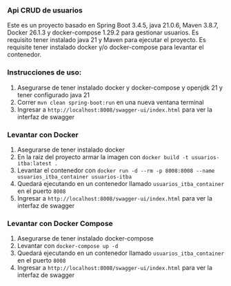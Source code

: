 
### Api CRUD de usuarios

Este es un proyecto basado en Spring Boot 3.4.5, java 21.0.6, Maven 3.8.7, Docker 26.1.3 y docker-compose 1.29.2 para gestionar usuarios.
Es requisito tener instalado java 21 y Maven para ejecutar el proyecto.
Es requisite tener instalado docker y/o docker-compose para levantar el contenedor.

### Instrucciones de uso:

1. Asegurarse de tener instalado docker y docker-compose y openjdk 21 y tener configurado java 21
2. Correr `mvn clean spring-boot:run` en una nueva ventana terminal
3. Ingresar a `http://localhost:8008/swagger-ui/index.html` para ver la interfaz de swagger


### Levantar con Docker

1. Asegurarse de tener instalado docker
2. En la raiz del proyecto armar la imagen con `docker build -t usuarios-itba:latest .`
3. Levantar el contenedor con `docker run -d --rm -p 8008:8008 --name usuarios_itba_container usuarios-itba`
4. Quedará ejecutando en un contenedor llamado `usuarios_itba_container` en el puerto `8008`
5. Ingresar a `http://localhost:8008/swagger-ui/index.html` para ver la interfaz de swagger

### Levantar con Docker Compose

1. Asegurarse de tener instalado docker-compose
2. Levantar con `docker-compose up -d`
3. Quedará ejecutando en un contenedor llamado `usuarios_itba_container` en el puerto `8008`
4. Ingresar a `http://localhost:8008/swagger-ui/index.html` para ver la interfaz de swagger